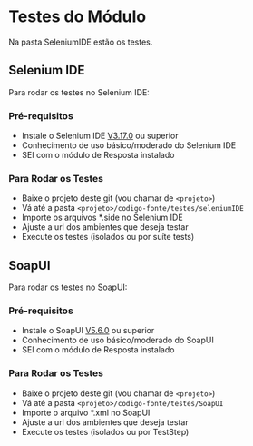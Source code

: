 # Testes do Módulo

Na pasta SeleniumIDE estão os testes.

## Selenium IDE
Para rodar os testes no Selenium IDE:

### Pré-requisitos
- Instale o Selenium IDE [V3.17.0](https://www.seleniumhq.org/selenium-ide/) ou superior
- Conhecimento de uso básico/moderado do Selenium IDE
- SEI com o módulo de Resposta instalado

### Para Rodar os Testes
- Baixe o projeto deste git (vou chamar de `<projeto>`)
- Vá até a pasta `<projeto>/codigo-fonte/testes/seleniumIDE`
- Importe os arquivos *.side no Selenium IDE
- Ajuste a url dos ambientes que deseja testar 
- Execute os testes (isolados ou por suíte tests)

## SoapUI
Para rodar os testes no SoapUI:

### Pré-requisitos
- Instale o SoapUI [V5.6.0](https://www.soapui.org/downloads/soapui/) ou superior
- Conhecimento de uso básico/moderado do SoapUI
- SEI com o módulo de Resposta instalado

### Para Rodar os Testes
- Baixe o projeto deste git (vou chamar de `<projeto>`)
- Vá até a pasta `<projeto>/codigo-fonte/testes/SoapUI`
- Importe o arquivo *.xml no SoapUI
- Ajuste a url dos ambientes que deseja testar 
- Execute os testes (isolados ou por TestStep)